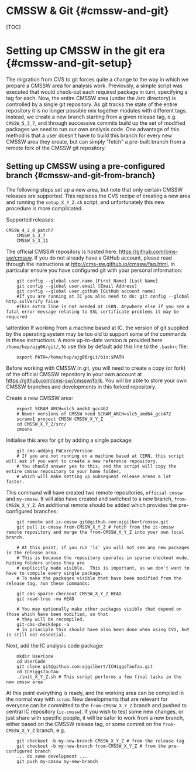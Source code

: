 CMSSW & Git {#cmssw-and-git}
============

[TOC]

Setting up CMSSW in the git era {#cmssw-and-git-setup}
===============================

The migration from CVS to git forces quite a change to the way in which we prepare a CMSSW area for analysis work. Previously, a simple script was executed that would check-out each required package in turn, specifying a tag for each.  Now, the entire CMSSW area (under the /src directory) is controlled by a single git repository. As git tracks the state of the entire repository it is no longer possible mix together modules with different tags.  Instead, we create a new branch starting from a given release tag, e.g. `CMSSW_5_3_7`, and through successive commits build up the set of modified packages we need to run our own analysis code. One advantage of this method is that a user doesn't have to build this branch for every new CMSSW area they create, but can simply "fetch" a pre-built branch from a remote fork of the CMSSW git repository. 

Setting up CMSSW using a pre-configured branch {#cmssw-and-git-from-branch}
----------------------------------------------
The following steps set up a new area, but note that only certain CMSSW releases are supported. This replaces the CVS recipe of creating a new area and running the `setup_X_Y_Z.sh` script, and unfortunately this new procedure is more complicated.

Supported releases:

    CMSSW_4_2_8_patch7
		CMSSW_5_3_7
		CMSSW_5_3_11

The official CMSSW repository is hosted here: <https://github.com/cms-sw/cmssw>.
If you do not already have a GitHub account, please read through the instructions at <http://cms-sw.github.io/cmssw/faq.html>, in particular ensure you have configured git with your personal information:

		git config --global user.name [First Name] [Last Name]
		git config --global user.email [Email Address]
		git config --global user.github [GitHub account name]
		#If you are running at IC you also need to do: git config --global http.sslVerify false
		#This extra line is not needed at CERN. Anywhere else if you see a fatal error message relating to SSL certificate problems it may be required

\attention If working from a machine based at IC, the version of git supplied by the operating system may be too old to support some of the commands in these instructions.  A more up-to-date version is provided here `/home/hep/ajg06/git/`, to use this by default add this line to the `.bashrc` file:

		export PATH=/home/hep/ajg06/git/bin:$PATH

Before working with CMSSW in git, you will need to create a copy (or fork) of the official CMSSW repository in your own account at <https://github.com/cms-sw/cmssw/fork>. You will be able to store your own CMSSW branches and developments in this forked repository.

Create a new CMSSW area:

		export SCRAM_ARCH=slc5_amd64_gcc462
		# Newer versions of CMSSW need SCRAM_ARCH=slc5_amd64_gcc472
		scramv1 project CMSSW CMSSW_X_Y_Z
		cd CMSSW_X_Y_Z/src/
		cmsenv

Initialise this area for git by adding a single package:

		git cms-addpkg FWCore/Version
		# If you are not running on a machine based at CERN, this script will ask if you want to create a new reference repository. 
		# You should answer yes to this, and the script will copy the entire cmssw repository to your home folder, 
		# which will make setting up subsequent release areas a lot faster.

This command will have created two remote repositories, `official-cmssw` and `my-cmssw`. It will also have created and switched to a new branch, `from-CMSSW_X_Y_Z`. An additional remote should be added which provides the pre-configured branches:

		git remote add ic-cmssw git@github.com:ajgilbert/cmssw.git
		git pull ic-cmssw from-CMSSW_X_Y_Z # fetch from the ic-cmssw remote repository and merge the from-CMSSW_X_Y_Z into your own local branch.

		# At this point, if you run 'ls' you will not see any new packages in the release area.  
		# This is because the repository operates in sparse-checkout mode, hiding folders unless they are
		# explicitly made visible.  This is important, as we don't want to have to compile every single package.
		# To make the packages visible that have been modified from the release tag, run these commands:

		git cms-sparse-checkout CMSSW_X_Y_Z HEAD
		git read-tree -mu HEAD

		# You may optionally make other packages visible that depend on those which have been modified, so that
		# they will be recompiled.
		git-cms-checkdeps -a
		# In principle this should have also been done when using CVS, but is still not essential.

Next, add the IC analysis code package:

		mkdir UserCode
		cd UserCode
		git clone git@github.com:ajgilbert/ICHiggsTauTau.git
		cd ICHiggsTauTau
		./init_X_Y_Z.sh # This script performs a few final tasks in the new cmssw area

At this point everything is ready, and the working area can be compiled in the normal way with `scram`.  New developments that are relevant for everyone can be committed to the `from-CMSSW_X_Y_Z` branch and pushed to central IC repository (`ic-cmssw`).  If you wish to test some new changes, or just share with specific people, it will be safer to work from a new branch, either based on the CMSSW release tag, or some commit on the `from-CMSSW_X_Y_Z` branch, e.g.

		git checkout -b my-new-branch CMSSW_X_Y_Z # from the release tag
		git checkout -b my-new-branch from-CMSSW_X_Y_Z # from the pre-configured branch
		... do some development ...
		git push my-cmssw my-new-branch
